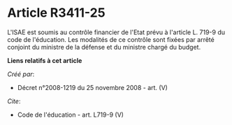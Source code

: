 # Article R3411-25

L'ISAE est soumis au contrôle financier de l'Etat prévu à l'article L. 719-9 du code de l'éducation. Les modalités de ce
contrôle sont fixées par arrêté conjoint du ministre de la défense et du ministre chargé du budget.

**Liens relatifs à cet article**

_Créé par_:

  - Décret n°2008-1219 du 25 novembre 2008 - art. (V)

_Cite_:

  - Code de l'éducation - art. L719-9 (V)
